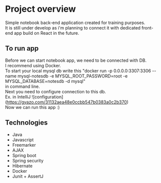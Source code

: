 # Project overview

Simple notebook back-end application created for training purposes.  
It is still under develop as i'm planning to connect it with dedicated front-end app build on React in the future.  

## To run app

Before we can start notebook app, we need to be connected with DB.  
I recommend using Docker.  
To start your local mysql db write this "docker run -p 0.0.0.0:3307:3306 --name mysql-notesdb -e MYSQL_ROOT_PASSWORD=root -e MYSQL_DATABASE=notesdb -d mysql"  
in command line.  
Next you need to configure connection to this db.  
Ex. in IntelliJ ![configuration] (https://gyazo.com/31132aea48e0ccbb547b0383a0c2b370)  
Now we can run this app :)  

## Technologies

- Java
- Javascript
- Freemarker
- AJAX
- Spring boot
- Spring security
- Hibernate
- Docker
- Junit + AssertJ
